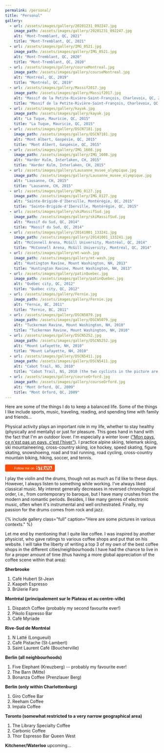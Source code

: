 ```yaml
---
permalink: /personal/
title: "Personal"
gallery:
  - url: /assets/images/gallery/20201231_092247.jpg
    image_path: /assets/images/gallery/20201231_092247.jpg
    alt: "Mont-Tremblant, QC, 2021"
    title: "Mont-Tremblant, QC, 2021"
  - url: /assets/images/gallery/IMG_0521.jpg
    image_path: /assets/images/gallery/IMG_0521.jpg
    alt: "Mont-Tremblant, QC, 2020"
    title: "Mont-Tremblant, QC, 2020"
  - url: /assets/images/gallery/courseMontreal.jpg
    image_path: /assets/images/gallery/courseMontreal.jpg
    alt: "Montréal, QC, 2019"
    title: "Montréal, QC, 2019"
  - url: /assets/images/gallery/Massif2017.jpg
    image_path: /assets/images/gallery/Massif2017.jpg
    alt: "Massif de la Petite-Rivière-Saint-François, Charlevoix, QC, 2017"
    title: "Massif de la Petite-Rivière-Saint-François, Charlevoix, QC, 2017"
  - url: /assets/images/gallery/kayak.jpg
    image_path: /assets/images/gallery/kayak.jpg
    alt: "La Tuque, Mauricie, QC, 2015"
    title: "La Tuque, Mauricie, QC, 2015"
  - url: /assets/images/gallery/DSCN7181.jpg
    image_path: /assets/images/gallery/DSCN7181.jpg
    alt: "Mont Albert, Gaspésie, QC, 2015"
    title: "Mont Albert, Gaspésie, QC, 2015"
  - url: /assets/images/gallery/IMG_1608.jpg
    image_path: /assets/images/gallery/IMG_1608.jpg
    alt: "Harder Kulm, Interlaken, CH, 2015"
    title: "Harder Kulm, Interlaken, CH, 2015"
  - url: /assets/images/gallery/Lausanne_musee_olympique.jpg
    image_path: /assets/images/gallery/Lausanne_musee_olympique.jpg
    alt: "Lausanne, CH, 2015"
    title: "Lausanne, CH, 2015"
  - url: /assets/images/gallery/IMG_0127.jpg
    image_path: /assets/images/gallery/IMG_0127.jpg
    alt: "Sainte-Brigide-d'Iberville, Montérégie, QC, 2015"
    title: "Sainte-Brigide-d'Iberville, Montérégie, QC, 2015"
  - url: /assets/images/gallery/skiMassifSud.jpg
    image_path: /assets/images/gallery/skiMassifSud.jpg
    alt: "Massif du Sud, QC, 2014"
    title: "Massif du Sud, QC, 2014"
  - url: /assets/images/gallery/20141001_133241.jpg
    image_path: /assets/images/gallery/20141001_133241.jpg
    alt: "McConnell Arena, McGill University, Montréal, QC, 2014"
    title: "McConnell Arena, McGill University, Montréal, QC, 2014"
  - url: /assets/images/gallery/mt-wash.jpg
    image_path: /assets/images/gallery/mt-wash.jpg
    alt: "Huntington Ravine, Mount Washington, NH, 2013"
    title: "Huntington Ravine, Mount Washington, NH, 2013"
  - url: /assets/images/gallery/patinQuebec.jpg
    image_path: /assets/images/gallery/patinQuebec.jpg
    alt: "Québec city, QC, 2012"
    title: "Québec city, QC, 2012"
  - url: /assets/images/gallery/Fernie.jpg
    image_path: /assets/images/gallery/Fernie.jpg
    alt: "Fernie, BC, 2011"
    title: "Fernie, BC, 2011"
  - url: /assets/images/gallery/DSCN5079.jpg
    image_path: /assets/images/gallery/DSCN5079.jpg
    alt: "Tuckerman Ravine, Mount Washington, NH, 2010"
    title: "Tuckerman Ravine, Mount Washington, NH, 2010"
  - url: /assets/images/gallery/DSCN5252.jpg
    image_path: /assets/images/gallery/DSCN5252.jpg
    alt: "Mount Lafayette, NH, 2010"
    title: "Mount Lafayette, NH, 2010"
  - url: /assets/images/gallery/DSCN5411.jpg
    image_path: /assets/images/gallery/DSCN5411.jpg
    alt: "Cabot Trail, NS, 2010"
    title: "Cabot Trail, NS, 2010 (the two cyclists in the picture are my father and me)"
  - url: /assets/images/gallery/courseOrford.jpg
    image_path: /assets/images/gallery/courseOrford.jpg
    alt: "Mont Orford, QC, 2009"
    title: "Mont Orford, QC, 2009"
---
```


Here are some of the things I do to keep a balanced life. Some of the things I like include sports, music, traveling, reading, and spending time with family and friends...

Physical activity plays an important role in my life, whether to stay healthy (physically and mentally) or just for pleasure. This goes hand in hand with the fact that I'm an outdoor lover. I'm especially a winter lover (["Mon pays, ce n'est pas un pays, c'est l'hiver"](https://www.thecanadianencyclopedia.ca/en/article/mon-pays)). I practice alpine skiing, telemark skiing, ski mountaineering, cross-country skiing, ice hockey, speed skating, figure skating, snowshoeing, road and trail running, road cycling, cross-country mountain biking, hiking, soccer, and tennis.

<div class="textwidget"><a href="https://www.strava.com/athletes/8204275"
    style="display:inline-block;background-color:#FC4C02;
    color:#fff;
    padding:5px 10px 5px 30px;
    font-size:11px;
    font-family:Helvetica, Arial, sans-serif;
    white-space:nowrap;
    text-decoration:none;
    background-repeat:no-repeat;
    background-position:10px center;
    border-radius:3px;
    background-image:'../assets/images/Strava.png';"
  target="_clean">
  Follow me on
  <img src="../assets/images/Strava.png" alt="Strava" style="margin-left:4px;vertical-align:text-bottom;" height="13" width="51"></a></div>
<p><p>

I play the violin and the drums, though not as much as I'd like to these days. However, I always listen to something while working. I've always liked classical music. My interest generally decreases in reversed chronological order, i.e., from contemporary to baroque, but I have many crushes from the modern and romantic periods. Besides, I like many genres of electronic music, often when it's instrumental and well orchestrated. Finally, my passion for the drums comes from rock and jazz.

{% include gallery class="full" caption="Here are some pictures in various contexts." %}

Let me end by mentioning that I quite like coffee. I was inspired by another physicist, who gave ratings to various coffee shops and put that on his website. I will take the liberty of writing a top 3 of my own of the best coffee shops in the different cities/neighbourhoods I have had the chance to live in for a proper amount of time (thus having a more global appreciation of the coffee scene within that area):

**Sherbrooke**
1. Café Hubert St-Jean
2. Kaapeh Espresso
3. Brûlerie Faro

**Montréal (principalement sur le Plateau et au centre-ville)**
1. Dispatch Coffee (probably my second favourite ever!)
2. Pikolo Espresso Bar
3. Café Myriade

**Rive-Sud de Montréal**
1. N Latté (Longueuil)
2. Café Pistache (St-Lambert)
3. Saint Laurent Café (Boucherville)

**Berlin (all neighbourhoods)**
1. Five Elephant (Kreuzberg) -- probably my favourite ever!
2. The Barn (Mitte)
3. Bonanza Coffee (Prenzlauer Berg)

**Berlin (only within Charlottenburg)**
1. Giro Coffee Bar
2. Reeham Coffee
3. Impala Coffee

**Toronto (somewhat restricted to a very narrow geographical area)**
1. The Library Specialty Coffee
2. Carbonic Coffee
3. Thor Espresso Bar Queen West

**Kitchener/Waterloo**
upcoming...